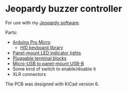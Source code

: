 # Jeopardy buzzer controller

For use with my [Jeopardy software](https://github.com/pfroud/jeopardy).

Parts:

* [Arduino Pro Micro](https://www.sparkfun.com/products/12640)
    * [HID keyboard library](https://www.arduino.cc/reference/en/language/functions/usb/keyboard/)
* [Panel-mount LED indicator lights](https://www.aliexpress.com/item/3256803816108154.html)
* [Pluggable terminal blocks](https://www.aliexpress.com/item/2251832631116558.html)
* [Micro-USB to panel-mount USB-B](https://www.aliexpress.com/item/2251832817988682.html)
* Some kind of switch to enable/disable it
* XLR connectors

The PCB was designed with KiCad version 6.
